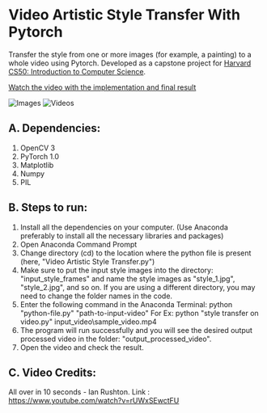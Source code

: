 [//]: # (Image Reference)

[image1]: ./readme_images/images.PNG "Images"
[image2]: ./images/video.PNG "Videos"

# Video Artistic Style Transfer With Pytorch
Transfer the style from one or more images (for example, a painting) to a whole video using Pytorch. Developed as a capstone project for [Harvard CS50: Introduction to Computer Science](https://online-learning.harvard.edu/course/cs50-introduction-computer-science).

[Watch the video with the implementation and final result](https://www.youtube.com/watch?v=jqcolu3l644)

![Images][image1]
![Videos][image2]

## A. Dependencies:
1. OpenCV 3
2. PyTorch 1.0
3. Matplotlib
4. Numpy
5. PIL

## B. Steps to run:
1. Install all the dependencies on your computer. (Use Anaconda preferably to install all the necessary libraries and packages)
2. Open Anaconda Command Prompt
3. Change directory (cd) to the location where the python file is present (here, "Video Artistic Style Transfer.py")
4. Make sure to put the input style images into the directory: "input_style_frames" and name the style images as "style_1.jpg", "style_2.jpg", and so on. If you are using a different directory, you may need to change the folder names in the code.
5. Enter the following command in the Anaconda Terminal: python "python-file.py" "path-to-input-video"
  For Ex: python "style transfer on video.py" input_video\sample_video.mp4
6. The program will run successfully and you will see the desired output processed video in the folder: "output_processed_video".
7. Open the video and check the result.

## C. Video Credits:
All over in 10 seconds - Ian Rushton.
Link : https://www.youtube.com/watch?v=rUWxSEwctFU
